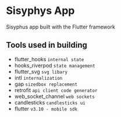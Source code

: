# Sisyphys App

Sisyphus app built with the Flutter framework

## Tools used in building

- flutter_hooks `internal state`
- hooks_riverpod `state management`
- flutter_svg `svg libary`
- intl `internalization`
- gap `sizedbox replacement`
- retrofit `api client code generator`
- web_socket_channel `web sockets`
- candlesticks `candlesticks ui`
- flutter `v3.10 - mobile sdk`
